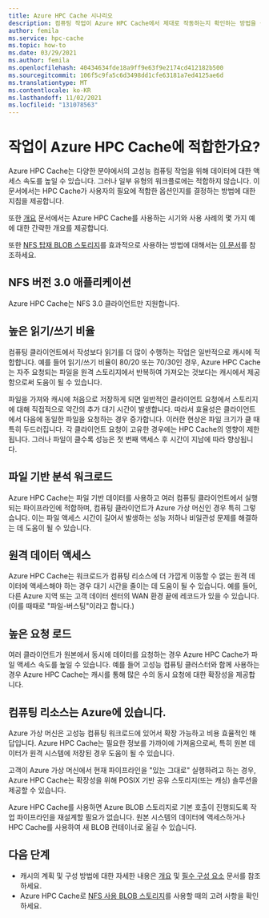 ```yaml
---
title: Azure HPC Cache 시나리오
description: 컴퓨팅 작업이 Azure HPC Cache에서 제대로 작동하는지 확인하는 방법을 설명합니다.
author: femila
ms.service: hpc-cache
ms.topic: how-to
ms.date: 03/29/2021
ms.author: femila
ms.openlocfilehash: 40434634fde18a9ff9e63f9e2174cd412182b500
ms.sourcegitcommit: 106f5c9fa5c6d3498dd1cfe63181a7ed4125ae6d
ms.translationtype: MT
ms.contentlocale: ko-KR
ms.lasthandoff: 11/02/2021
ms.locfileid: "131078563"
---
```

# <a name="is-your-job-a-good-fit-for-azure-hpc-cache"></a>작업이 Azure HPC Cache에 적합한가요?

Azure HPC Cache는 다양한 분야에서의 고성능 컴퓨팅 작업을 위해 데이터에 대한 액세스 속도를 높일 수 있습니다. 그러나 일부 유형의 워크플로에는 적합하지 않습니다. 이 문서에서는 HPC Cache가 사용자의 필요에 적합한 옵션인지를 결정하는 방법에 대한 지침을 제공합니다.

또한 [개요](hpc-cache-overview.md) 문서에서는 Azure HPC Cache를 사용하는 시기와 사용 사례의 몇 가지 예에 대한 간략한 개요를 제공합니다.

또한 [NFS 탑재 BLOB 스토리지](../storage/blobs/network-file-system-protocol-support.md)를 효과적으로 사용하는 방법에 대해서는 [이 문서](nfs-blob-considerations.md)를 참조하세요.

## <a name="nfs-version-30-applications"></a>NFS 버전 3.0 애플리케이션

Azure HPC Cache는 NFS 3.0 클라이언트만 지원합니다.

## <a name="high-read-to-write-ratio"></a>높은 읽기/쓰기 비율

컴퓨팅 클라이언트에서 작성보다 읽기를 더 많이 수행하는 작업은 일반적으로 캐시에 적합합니다. 예를 들어 읽기/쓰기 비율이 80/20 또는 70/30인 경우, Azure HPC Cache는 자주 요청되는 파일을 원격 스토리지에서 반복하여 가져오는 것보다는 캐시에서 제공함으로써 도움이 될 수 있습니다.

파일을 가져와 캐시에 처음으로 저장하게 되면 일반적인 클라이언트 요청에서 스토리지에 대해 직접적으로 약간의 추가 대기 시간이 발생합니다. 따라서 효율성은 클라이언트에서 다음에 동일한 파일을 요청하는 경우 증가합니다. 이러한 현상은 파일 크기가 클 때 특히 두드러집니다. 각 클라이언트 요청이 고유한 경우에는 HPC Cache의 영향이 제한됩니다. 그러나 파일이 클수록 성능은 첫 번째 액세스 후 시간이 지남에 따라 향상됩니다.

## <a name="file-based-analytic-workload"></a>파일 기반 분석 워크로드

Azure HPC Cache는 파일 기반 데이터를 사용하고 여러 컴퓨팅 클라이언트에서 실행되는 파이프라인에 적합하며, 컴퓨팅 클라이언트가 Azure 가상 머신인 경우 특히 그렇습니다. 이는 파일 액세스 시간이 길어서 발생하는 성능 저하나 비일관성 문제를 해결하는 데 도움이 될 수 있습니다.

## <a name="remote-data-access"></a>원격 데이터 액세스

Azure HPC Cache는 워크로드가 컴퓨팅 리소스에 더 가깝게 이동할 수 없는 원격 데이터에 액세스해야 하는 경우 대기 시간을 줄이는 데 도움이 될 수 있습니다. 예를 들어, 다른 Azure 지역 또는 고객 데이터 센터의 WAN 환경 끝에 레코드가 있을 수 있습니다. (이를 때때로 "파일-버스팅"이라고 합니다.)

## <a name="heavy-request-load"></a>높은 요청 로드

여러 클라이언트가 원본에서 동시에 데이터를 요청하는 경우 Azure HPC Cache가 파일 액세스 속도를 높일 수 있습니다. 예를 들어 고성능 컴퓨팅 클러스터와 함께 사용하는 경우 Azure HPC Cache는 캐시를 통해 많은 수의 동시 요청에 대한 확장성을 제공합니다.

## <a name="compute-resources-are-located-in-azure"></a>컴퓨팅 리소스는 Azure에 있습니다.

Azure 가상 머신은 고성능 컴퓨팅 워크로드에 있어서 확장 가능하고 비용 효율적인 해답입니다. Azure HPC Cache는 필요한 정보를 가까이에 가져옴으로써, 특히 원본 데이터가 원격 시스템에 저장된 경우 도움이 될 수 있습니다.

고객이 Azure 가상 머신에서 현재 파이프라인을 "있는 그대로" 실행하려고 하는 경우, Azure HPC Cache는 확장성을 위해 POSIX 기반 공유 스토리지(또는 캐싱) 솔루션을 제공할 수 있습니다.

Azure HPC Cache를 사용하면 Azure BLOB 스토리지로 기본 호출이 진행되도록 작업 파이프라인을 재설계할 필요가 없습니다. 원본 시스템의 데이터에 액세스하거나 HPC Cache를 사용하여 새 BLOB 컨테이너로 옮길 수 있습니다.

## <a name="next-steps"></a>다음 단계

* 캐시의 계획 및 구성 방법에 대한 자세한 내용은 [개요](hpc-cache-overview.md) 및 [필수 구성 요소](hpc-cache-prerequisites.md) 문서를 참조하세요.
* Azure HPC Cache로 [NFS 사용 BLOB 스토리지](nfs-blob-considerations.md)를 사용할 때의 고려 사항을 확인하세요.
